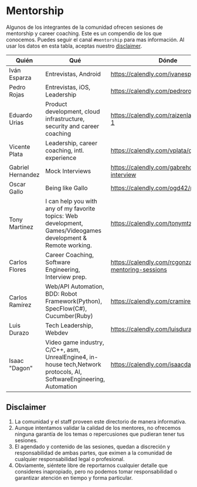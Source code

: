 # Mentorship

Algunos de los integrantes de la comunidad ofrecen sesiones de mentorship y career coaching. Este es un compendio de los que 
conocemos. Puedes seguir el canal `#mentorship` para mas información. Al usar los datos en esta tabla, aceptas nuestro [disclaimer](#disclaimer).

|Quién|Qué|Dónde|Twitter|
|---|---|---|---|
|Iván Esparza|Entrevistas, Android|https://calendly.com/ivanesparza|[@ivanebernal](https://twitter.com/ivanebernal)|
|Pedro Rojas|Entrevistas, iOS, Leadership|https://calendly.com/pedrorojas|[@pitt500](https://twitter.com/pitt500)|
|Eduardo Urias|Product development, cloud infrastructure, security and career coaching |https://calendly.com/raizenlabs/devz-1-1|[@larsx2](https://twitter.com/larsx2)|
|Vicente Plata|Leadership, career coaching, intl. experience|https://calendly.com/vplata/cafecito|[@xnt](https://twitter.com/xnt)|
|Gabriel Hernandez|Mock Interviews|https://calendly.com/gabreho/mock-interview|[@gabreho](https://twitter.com/gabreho)|
|Oscar Gallo|Being like Gallo|https://calendly.com/ogd42/mentor-day|[@Oscar_GalloG](https://twitter.com/Oscar_GalloG)|
|Tony Martinez|I can help you with any of my favorite topics: Web development, Games/Videogames development & Remote working.|https://calendly.com/tonymtz/mentorship|[@_TonyMtz](https://twitter.com/_TonyMtz)|
|Carlos Flores|Career Coaching, Software Engineering, Interview prep.|https://calendly.com/rcgonzalezf/devz-mentoring-sessions|[@rcgonzalezf](https://twitter.com/rcgonzalezf)|
|Carlos Ramírez|Web/API Automation, BDD: Robot Framework(Python), SpecFlow(C#), Cucumber(Ruby)|https://calendly.com/cramirez-griego||
|Luis Durazo|Tech Leadership, Webdev|https://calendly.com/luisdurazoa|[@luisdurazoa](https://twitter.com/luisdurazoa)|
|Isaac "Dagon"|Video game industry, C/C++, asm, UnrealEngine4, in-house tech,Network protocols, AI, SoftwareEngineering, Automation|https://calendly.com/isaacdagon|[@dagonmeister](https://twitter.com/dagonmeister)|

## Disclaimer

1. La comunidad y el staff proveen este directorio de manera informativa. 
2. Aunque intentamos validar la calidad de los mentores, no ofrecemos ninguna garantía de los temas o repercusiones que pudieran tener tus sesiones. 
3. El agendado y contenido de las sesiones, quedan a discreción y responsabilidad de ambas partes, que eximen a la comunidad de cualquier responsabilidad legal o profesional. 
4. Obviamente, siéntete libre de reportarnos cualquier detalle que consideres inapropiado, pero no podemos tomar responsabilidad o garantizar atención en tiempo y forma particular.
